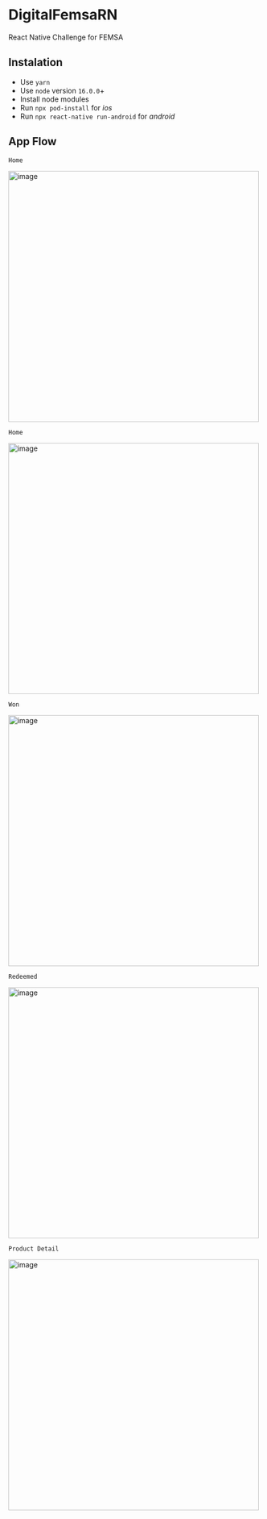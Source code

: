 # DigitalFemsaRN

React Native Challenge for FEMSA

## Instalation
* Use `yarn`
* Use `node` version `16.0.0`+
* Install node modules
* Run `npx pod-install` for *ios*
* Run `npx react-native run-android` for *android*


## App Flow

`Home`

<img width="498" alt="image" src="https://user-images.githubusercontent.com/49074367/212731371-0988868d-fd98-49c6-9a13-785e33e35546.png">

`Home`

<img width="498" alt="image" src="https://user-images.githubusercontent.com/49074367/212731389-5ea08553-801f-4bbc-8f91-1e6b9fe3a467.png">

`Won`

<img width="498" alt="image" src="https://user-images.githubusercontent.com/49074367/212731415-58e46808-d3ca-485b-a95c-98ea82525c6f.png">

`Redeemed`

<img width="498" alt="image" src="https://user-images.githubusercontent.com/49074367/212731438-72a1af47-6735-4363-bdba-79f5b9564b98.png">

`Product Detail`

<img width="498" alt="image" src="https://user-images.githubusercontent.com/49074367/212731472-7d14dd8f-f007-47aa-8409-acf104b0af88.png">
